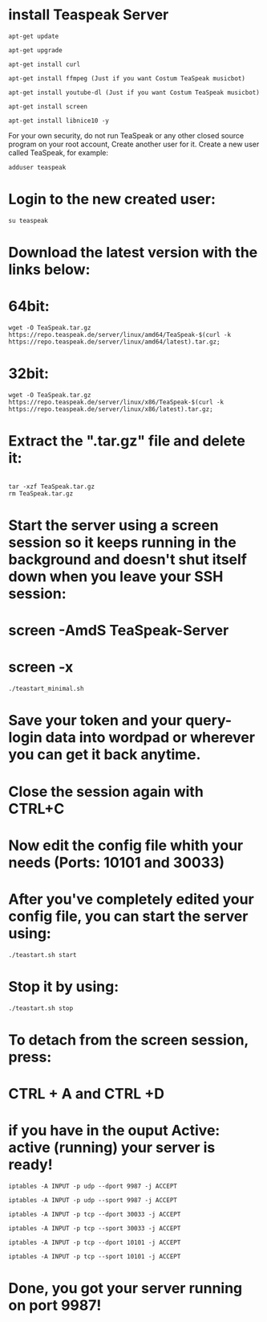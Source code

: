 # install Teaspeak Server
```
apt-get update
```
```
apt-get upgrade
```
```
apt-get install curl
```
```
apt-get install ffmpeg (Just if you want Costum TeaSpeak musicbot)
```
```
apt-get install youtube-dl (Just if you want Costum TeaSpeak musicbot)
```
```
apt-get install screen
```
```
apt-get install libnice10 -y
```
For your own security, do not run TeaSpeak or any other closed source program on your root account,
Create another user for it.
Create a new user called TeaSpeak, for example:

```
adduser teaspeak
```
# Login to the new created user:
```
su teaspeak
```
# Download the latest version with the links below:

# 64bit:

```
wget -O TeaSpeak.tar.gz https://repo.teaspeak.de/server/linux/amd64/TeaSpeak-$(curl -k https://repo.teaspeak.de/server/linux/amd64/latest).tar.gz;
```
# 32bit:

```
wget -O TeaSpeak.tar.gz https://repo.teaspeak.de/server/linux/x86/TeaSpeak-$(curl -k https://repo.teaspeak.de/server/linux/x86/latest).tar.gz;
```

# Extract the ".tar.gz" file and delete it:
```

tar -xzf TeaSpeak.tar.gz
rm TeaSpeak.tar.gz
```

# Start the server using a screen session so it keeps running in the background and doesn't shut itself down when you leave your SSH session:

# screen -AmdS TeaSpeak-Server
# screen -x

```
./teastart_minimal.sh
```
# Save your token and your query-login data into wordpad or wherever you can get it back anytime.

# Close the session again with CTRL+C

# Now edit the config file whith your needs (Ports: 10101 and 30033)
# After you've completely edited your config file, you can start the server using:

```
./teastart.sh start
```
# Stop it by using:
```
./teastart.sh stop
```
# To detach from the screen session, press:

# CTRL + A and CTRL +D
# if you have in the ouput Active: active (running) your server is ready!
```
iptables -A INPUT -p udp --dport 9987 -j ACCEPT

iptables -A INPUT -p udp --sport 9987 -j ACCEPT

iptables -A INPUT -p tcp --dport 30033 -j ACCEPT

iptables -A INPUT -p tcp --sport 30033 -j ACCEPT

iptables -A INPUT -p tcp --dport 10101 -j ACCEPT

iptables -A INPUT -p tcp --sport 10101 -j ACCEPT
```
# Done, you got your server running on port 9987!
